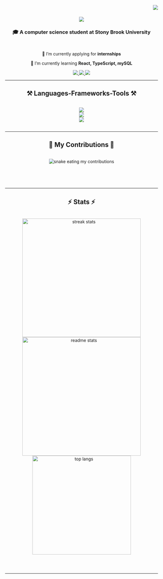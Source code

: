 <img align="right" src="https://visitor-badge.laobi.icu/badge?page_id=NotJerwee.NotJerwee" />

<h1 align="center">
    <img src="https://readme-typing-svg.herokuapp.com/?font=Righteous&size=35&center=true&vCenter=true&width=500&height=70&duration=4000&lines=Hi+There!+👋;+I'm+Jerry+Lin!;" />
</h1>

<h3 align="center">🎓 A computer science student at Stony Brook University </h3>

<br/>

<div align="center">
 
 🔭 I’m currently applying for **internships**
 
 🌱 I’m currently learning **React, TypeScript, mySQL**

 </div>
 
<div align="center"> 
  <a href="mailto:jerrylin2488@gmail.com">
    <img src="https://img.shields.io/badge/Gmail-333333?style=for-the-badge&logo=gmail&logoColor=red" />
  </a>
  <a href="https://linkedin.com/in/lin-jerry/" target="_blank">
    <img src="https://img.shields.io/badge/LinkedIn-0077B5?style=for-the-badge&logo=linkedin&logoColor=white" target="_blank" />
  </a>
  <a href="https://NotJerwee.github.io" target="_blank">
     <img src="https://img.shields.io/badge/Portfolio-FF5722?style=for-the-badge&logo=todoist&logoColor=white" target="_blank" /> 
  </a>
</div>

 <hr/>
 
<h2 align="center">⚒️ Languages-Frameworks-Tools ⚒️</h2>
<br/>
<div align="center">
    <img src="https://skillicons.dev/icons?i=java,javascript,python,html,css" /><br>
    <img src="https://skillicons.dev/icons?i=react,mongodb,nodejs,express" /><br>
    <img src="https://skillicons.dev/icons?i=github,vscode,figma,git,postman" /><br>
</div>

<br/>
<hr/>

<div align="center">
  <h2>🐍 My Contributions 🐍</h2>
  <br>
  <img alt="snake eating my contributions" src="https://raw.githubusercontent.com/NotJerwee/NotJerwee/output/github-contribution-grid-snake.svg" />
  
  <br/><br/><br/>
</div>

<hr/>

<h2 align="center">⚡ Stats ⚡</h2>
<br>
<div align=center>
  <img width=390 src="https://github-readme-streak-stats-NotJerwee.vercel.app/?user=NotJerwee&count_private=true&theme=react&border_radius=10" alt="streak stats"/>
  <img width=390 src="https://github-readme-stats-NotJerwee.vercel.app/api?username=NotJerwee&count_private=true&show_icons=true&theme=react&rank_icon=github&border_radius=10" alt="readme stats" />
  <br/>
  <img width=325 align="center" src="https://github-readme-stats-NotJerwee.vercel.app/api/top-langs/?username=NotJerwee&hide=HTML&langs_count=8&layout=compact&theme=react&border_radius=10&size_weight=0.5&count_weight=0.5&exclude_repo=github-readme-stats" alt="top langs" />
</div>

<br/><br/>

<hr/>


<br/>

